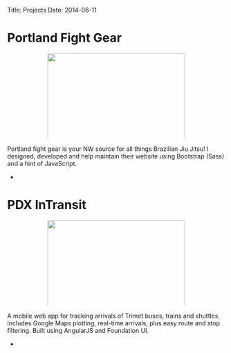 Title: Projects
Date: 2014-06-11

<style>
	.project > .image {
	    max-height: 198px;
	    overflow: hidden;
	    width: 63%;
	    margin: 0 auto;
	}

	.project > .image > img {
		width: 100%;
	}
</style>

<div class="project">
	<h1>Portland Fight Gear</h1>
	<div class="image">
		<img src="/theme/pdxfg.png">
	</div>
	<p>Portland fight gear is your NW source for all things Brazilian Jiu Jitsu! I designed, developed and help maintain their website using Bootstrap (Sass) and a hint of JavaScript.</p>
	<ul class="links"><li><a href="http://portlandfightgear.com" target="_blank"><i class="fa fa-external-link"></i></a></li></ul>
</div>

<div class="project">
	<h1>PDX InTransit</h1>
	<div class="image">
		<img src="/theme/routes.jpg">
	</div>
	<p>A mobile web app for tracking arrivals of Trimet buses, trains and shuttles. Includes Google Maps plotting, real-time arrivals, plus easy route and stop filtering. Built using AngularJS and Foundation UI.</p>
	<ul class="links"><li><a href="https://github.com/Lokeh/BusTracker" target=_blank><i class="fa fa-github fa-2x"></i></a></li></ul>
</div> 